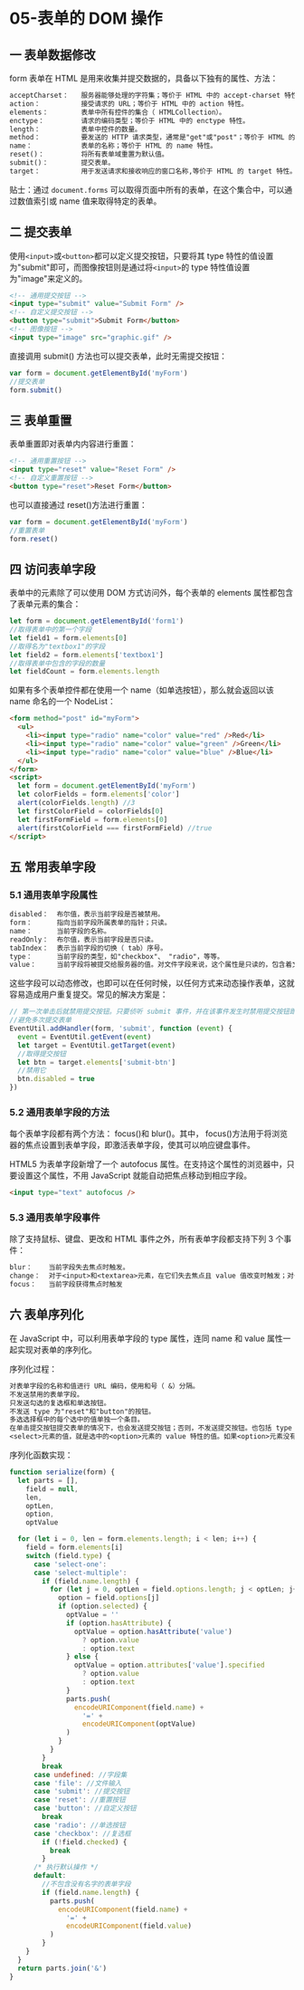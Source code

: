 # 05-表单的 DOM 操作

## 一 表单数据修改

form 表单在 HTML 是用来收集并提交数据的，具备以下独有的属性、方法：

```txt
acceptCharset：   服务器能够处理的字符集；等价于 HTML 中的 accept-charset 特性。
action：          接受请求的 URL；等价于 HTML 中的 action 特性。
elements：        表单中所有控件的集合（ HTMLCollection）。
enctype：         请求的编码类型；等价于 HTML 中的 enctype 特性。
length：          表单中控件的数量。
method：          要发送的 HTTP 请求类型，通常是"get"或"post"；等价于 HTML 的 method 特性。
name：            表单的名称；等价于 HTML 的 name 特性。
reset()：         将所有表单域重置为默认值。
submit()：        提交表单。
target：          用于发送请求和接收响应的窗口名称,等价于 HTML 的 target 特性。
```

贴士：通过 `document.forms` 可以取得页面中所有的表单，在这个集合中，可以通过数值索引或 name 值来取得特定的表单。

## 二 提交表单

使用`<input>`或`<button>`都可以定义提交按钮，只要将其 type 特性的值设置为"submit"即可，而图像按钮则是通过将`<input>`的 type 特性值设置为"image"来定义的。

```html
<!-- 通用提交按钮 -->
<input type="submit" value="Submit Form" />
<!-- 自定义提交按钮 -->
<button type="submit">Submit Form</button>
<!-- 图像按钮 -->
<input type="image" src="graphic.gif" />
```

直接调用 submit() 方法也可以提交表单，此时无需提交按钮：

```js
var form = document.getElementById('myForm')
//提交表单
form.submit()
```

## 三 表单重置

表单重置即对表单内内容进行重置：

```html
<!-- 通用重置按钮 -->
<input type="reset" value="Reset Form" />
<!-- 自定义重置按钮 -->
<button type="reset">Reset Form</button>
```

也可以直接通过 reset()方法进行重置：

```js
var form = document.getElementById('myForm')
//重置表单
form.reset()
```

## 四 访问表单字段

表单中的元素除了可以使用 DOM 方式访问外，每个表单的 elements 属性都包含了表单元素的集合：

```js
let form = document.getElementById('form1')
//取得表单中的第一个字段
let field1 = form.elements[0]
//取得名为"textbox1"的字段
let field2 = form.elements['textbox1']
//取得表单中包含的字段的数量
let fieldCount = form.elements.length
```

如果有多个表单控件都在使用一个 name（如单选按钮），那么就会返回以该 name 命名的一个 NodeList：

```html
<form method="post" id="myForm">
  <ul>
    <li><input type="radio" name="color" value="red" />Red</li>
    <li><input type="radio" name="color" value="green" />Green</li>
    <li><input type="radio" name="color" value="blue" />Blue</li>
  </ul>
</form>
<script>
  let form = document.getElementById('myForm')
  let colorFields = form.elements['color']
  alert(colorFields.length) //3
  let firstColorField = colorFields[0]
  let firstFormField = form.elements[0]
  alert(firstColorField === firstFormField) //true
</script>
```

## 五 常用表单字段

### 5.1 通用表单字段属性

```txt
disabled：  布尔值，表示当前字段是否被禁用。
form：      指向当前字段所属表单的指针；只读。
name：      当前字段的名称。
readOnly：  布尔值，表示当前字段是否只读。
tabIndex：  表示当前字段的切换（ tab）序号。
type：      当前字段的类型，如"checkbox"、 "radio"，等等。
value：     当前字段将被提交给服务器的值。对文件字段来说，这个属性是只读的，包含着文件在计算机中的路径。
```

这些字段可以动态修改，也即可以在任何时候，以任何方式来动态操作表单，这就容易造成用户重复提交。常见的解决方案是：

```js
// 第一次单击后就禁用提交按钮。只要侦听 submit 事件，并在该事件发生时禁用提交按钮即可。
//避免多次提交表单
EventUtil.addHandler(form, 'submit', function (event) {
  event = EventUtil.getEvent(event)
  let target = EventUtil.getTarget(event)
  //取得提交按钮
  let btn = target.elements['submit-btn']
  //禁用它
  btn.disabled = true
})
```

### 5.2 通用表单字段的方法

每个表单字段都有两个方法： focus()和 blur()。其中， focus()方法用于将浏览器的焦点设置到表单字段，即激活表单字段，使其可以响应键盘事件。

HTML5 为表单字段新增了一个 autofocus 属性。在支持这个属性的浏览器中，只要设置这个属性，不用 JavaScript 就能自动把焦点移动到相应字段。

```html
<input type="text" autofocus />
```

### 5.3 通用表单字段事件

除了支持鼠标、键盘、更改和 HTML 事件之外，所有表单字段都支持下列 3 个事件：

```txt
blur：    当前字段失去焦点时触发。
change：  对于<input>和<textarea>元素，在它们失去焦点且 value 值改变时触发；对于<select>元素，在其选项改变时触发。
focus：   当前字段获得焦点时触发
```

## 六 表单序列化

在 JavaScript 中，可以利用表单字段的 type 属性，连同 name 和 value 属性一起实现对表单的序列化。

序列化过程：

```txt
对表单字段的名称和值进行 URL 编码，使用和号（ &）分隔。
不发送禁用的表单字段。
只发送勾选的复选框和单选按钮。
不发送 type 为"reset"和"button"的按钮。
多选选择框中的每个选中的值单独一个条目。
在单击提交按钮提交表单的情况下，也会发送提交按钮；否则，不发送提交按钮。也包括 type 为"image"的<input>元素。
<select>元素的值，就是选中的<option>元素的 value 特性的值。如果<option>元素没有 value 特性，则是<option>元素的文本值
```

序列化函数实现：

```js
function serialize(form) {
  let parts = [],
    field = null,
    len,
    optLen,
    option,
    optValue

  for (let i = 0, len = form.elements.length; i < len; i++) {
    field = form.elements[i]
    switch (field.type) {
      case 'select-one':
      case 'select-multiple':
        if (field.name.length) {
          for (let j = 0, optLen = field.options.length; j < optLen; j++) {
            option = field.options[j]
            if (option.selected) {
              optValue = ''
              if (option.hasAttribute) {
                optValue = option.hasAttribute('value')
                  ? option.value
                  : option.text
              } else {
                optValue = option.attributes['value'].specified
                  ? option.value
                  : option.text
              }
              parts.push(
                encodeURIComponent(field.name) +
                  '=' +
                  encodeURIComponent(optValue)
              )
            }
          }
        }
        break
      case undefined: //字段集
      case 'file': //文件输入
      case 'submit': //提交按钮
      case 'reset': //重置按钮
      case 'button': //自定义按钮
        break
      case 'radio': //单选按钮
      case 'checkbox': //复选框
        if (!field.checked) {
          break
        }
      /* 执行默认操作 */
      default:
        //不包含没有名字的表单字段
        if (field.name.length) {
          parts.push(
            encodeURIComponent(field.name) +
              '=' +
              encodeURIComponent(field.value)
          )
        }
    }
  }
  return parts.join('&')
}
```
